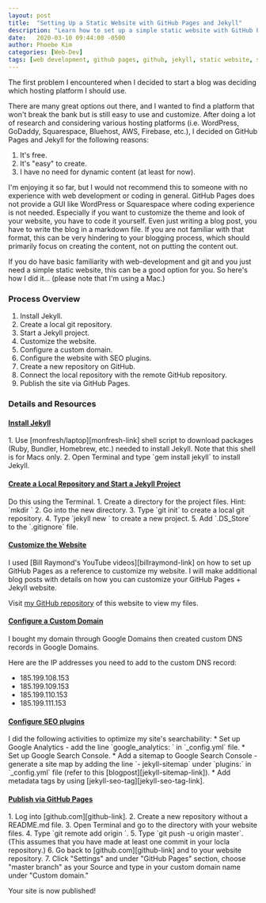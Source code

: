 ```yaml
---
layout: post
title:  "Setting Up a Static Website with GitHub Pages and Jekyll"
description: "Learn how to set up a simple static website with GitHub Pages and Jekyll."
date:   2020-03-10 09:44:00 -0500
author: Phoebe Kim
categories: [Web-Dev]
tags: [web development, github pages, github, jekyll, static website, static pages, free hosting]
---
```


The first problem I encountered when I decided to start a blog was deciding which hosting platform I should use. 

There are many great options out there, and I wanted to find a platform that won't break the bank but is still easy to use and customize. After doing a lot of research and considering various hosting platforms (i.e. WordPress, GoDaddy, Squarespace, Bluehost, AWS, Firebase, etc.), I decided on GitHub Pages and Jekyll for the following reasons:

1. It's free.
2. It's "easy" to create.
3. I have no need for dynamic content (at least for now).

I'm enjoying it so far, but I would not recommend this to someone with no experience with web development or coding in general. GitHub Pages does not provide a GUI like WordPress or Squarespace where coding experience is not needed. Especially if you want to customize the theme and look of your website, you have to code it yourself. Even just writing a blog post, you have to write the blog in a markdown file. If you are not familiar with that format, this can be very hindering to your blogging process, which should primarily focus on creating the content, not on putting the content out.  

If you do have basic familiarity with web-development and git and you just need a simple static website, this can be a good option for you. So here's how I did it... (please note that I'm using a Mac.)

### Process Overview
1. Install Jekyll.
2. Create a local git repository.
3. Start a Jekyll project.
4. Customize the website. 
5. Configure a custom domain. 
6. Configure the website with SEO plugins.
7. Create a new repository on GitHub.
8. Connect the local repository with the remote GitHub repository.
9. Publish the site via GitHub Pages.  

### Details and Resources
<h4><u>Install Jekyll</u></h4>
1. Use [monfresh/laptop][monfresh-link] shell script to download packages (Ruby, Bundler, Homebrew, etc.) needed to install Jekyll. 
Note that this shell is for Macs only. 
2. Open Terminal and type `gem install jekyll` to install Jekyll.

<h4><u>Create a Local Repository and Start a Jekyll Project</u></h4>
Do this using the Terminal. 
1. Create a directory for the project files. Hint: `mkdir <directory name>`
2. Go into the new directory. 
3. Type `git init` to create a local git repository.
4. Type `jekyll new <project-name>` to create a new project.
5. Add `.DS_Store` to the `.gitignore` file.

<h4><u>Customize the Website</u></h4>
I used [Bill Raymond's YouTube videos][billraymond-link] on how to set up GitHub Pages as a reference to customize my website. 
I will make additional blog posts with details on how you can customize your GitHub Pages + Jekyll website.

Visit [my GitHub repository][mygithubrepo-link] of this website to view my files.

<h4><u>Configure a Custom Domain</u></h4>
I bought my domain through Google Domains then created custom DNS records in Google Domains.

Here are the IP addresses you need to add to the custom DNS record: 
* 185.199.108.153
* 185.199.109.153
* 185.199.110.153
* 185.199.111.153

<h4><u>Configure SEO plugins</u></h4>
I did the following activities to optimize my site's searchability: 
* Set up Google Analytics - add the line `google_analytics: <tracking ID>` in `_config.yml` file.
* Set up Google Search Console.
* Add a sitemap to Google Search Console - generate a site map by adding the line `- jekyll-sitemap` under `plugins:` in `_config.yml` file (refer to this [blogpost][jekyll-sitemap-link]).
* Add metadata tags by using [jekyll-seo-tag][jekyll-seo-tag-link].

<h4><u>Publish via GitHub Pages</u></h4>
1. Log into [github.com][github-link].
2. Create a new repository without a README.md file.
3. Open Terminal and go to the directory with your website files.
4. Type `git remote add origin <new repository link>`.
5. Type `git push -u origin master`. (This assumes that you have made at least one commit in your locla repository.)
6. Go back to [github.com][github-link] and to your website repository.
7. Click "Settings" and under "GitHub Pages" section, choose "master branch" as your Source and type in your custom domain name under "Custom domain." 

Your site is now published!



[monfresh-link]: https://github.com/monfresh/laptop
[billraymond-link]: https://www.youtube.com/user/ProjectNationBill
[mygithubrepo-link]: https://github.com/phkim14/288clouds
[github-link]: https://github.com
[jekyll-sitemap-link]: https://blog.webjeda.com/jekyll-sitemap/
[jekyll-seo-tag-link]: https://github.com/jekyll/jekyll-seo-tag